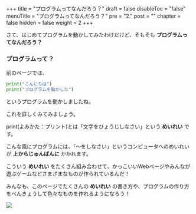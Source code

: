 +++
title =  "プログラムってなんだろう？"
draft = false
disableToc = "false"
menuTitle = "プログラムってなんだろう？"
pre = "2."
post = ""
chapter = false
hidden = false
weight = 2
+++

さて、はじめてプログラムを動かしてみたわけだけど、そもそも
**プログラムってなんだろう？**
### プログラムって？

前のページでは、
``` Python
print("こんにちは")
print("プログラムを動かした")
```
というプログラムを動かしましたね。

これを詳しくみてみましょう。

print(よみかた：プリント)とは「文字をひょうじしなさい」という
**めいれい**
です。

こんな風にプログラムには、「〜をしなさい」というコンピュータへのめいれいが
**上からじゅんばんに**
かかれます。

こういう
**めいれい**
をたくさん組み合わせて、かっこいいWebページやみんなが遊ぶゲームなどさまざまなものが作られているんだ！

みんなも、このページでたくさんの
**めいれい**
の書き方や、プログラムの作り方をべんきょうして色々なものを作れるようになろう！

![](https://github.com/PlebsF/ProgFor10/static/images/プログラムとは.PNG)
